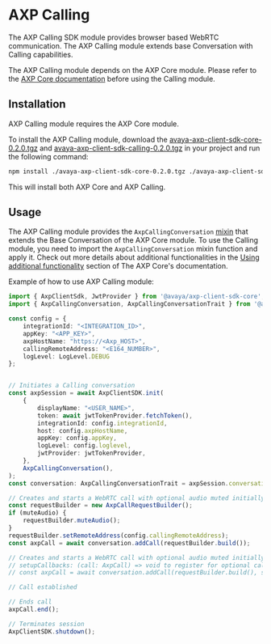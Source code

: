# AXP Calling

The AXP Calling SDK module provides browser based WebRTC communication. The AXP Calling module extends base Conversation with Calling capabilities.

The AXP Calling module depends on the AXP Core module. Please refer to the [AXP Core documentation](/modules/_avaya_axp_client_sdk_core) before using the Calling module.

## Installation

AXP Calling module requires the AXP Core module.

To install the AXP Calling module, download the [avaya-axp-client-sdk-core-0.2.0.tgz](./omni-sdk/avaya-axp-client-sdk-core-0.2.0.tgz) and [avaya-axp-client-sdk-calling-0.2.0.tgz](./omni-sdk/avaya-axp-client-sdk-calling-0.2.0.tgz) in your project and run the following command:

```bash
npm install ./avaya-axp-client-sdk-core-0.2.0.tgz ./avaya-axp-client-sdk-calling-0.2.0.tgz
```

This will install both AXP Core and AXP Calling.

## Usage

The AXP Calling module provides the `AxpCallingConversation` [mixin](https://www.typescriptlang.org/docs/handbook/mixins.html) that extends the Base Conversation of the AXP Core module. To use the Calling module, you need to import the `AxpCallingConversation` mixin function and apply it. Check out more details about additional functionalities in the [Using additional functionality](./core.md#using-additional-functionalities) section of The AXP Core's documentation.

Example of how to use AXP Calling module:

```ts
import { AxpClientSdk, JwtProvider } from '@avaya/axp-client-sdk-core';
import { AxpCallingConversation, AxpCallingConversationTrait } from '@avaya/axp-client-sdk-calling';

const config = {
    integrationId: "<INTEGRATION_ID>",
    appKey: "<APP_KEY>",
    axpHostName: "https://<Axp_HOST>",
    callingRemoteAddress: "<E164_NUMBER>",
    logLevel: LogLevel.DEBUG
};


// Initiates a Calling conversation
const axpSession = await AxpClientSDK.init(
	{
		displayName: "<USER_NAME>",
		token: await jwtTokenProvider.fetchToken(),
		integrationId: config.integrationId,
		host: config.axpHostName,
		appKey: config.appKey,
		logLevel: config.loglevel,
		jwtProvider: jwtTokenProvider,
	},
	AxpCallingConversation(),
);
const conversation: AxpCallingConversationTrait = axpSession.conversations[0];

// Creates and starts a WebRTC call with optional audio muted initially
const requestBuilder = new AxpCallRequestBuilder();
if (muteAudio) {
	requestBuilder.muteAudio();
}
requestBuilder.setRemoteAddress(config.callingRemoteAddress);
const axpCall = await conversation.addCall(requestBuilder.build());

// Creates and starts a WebRTC call with optional audio muted initially with optional
// setupCallbacks: (call: AxpCall) => void to register for optional call related callbacks
// const axpCall = await conversation.addCall(requestBuilder.build(), setupCallbacks);

// Call established

// Ends call
axpCall.end();

// Terminates session
AxpClientSDK.shutdown();
```
